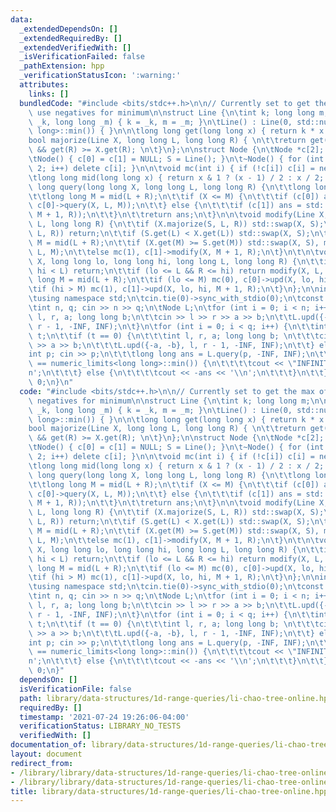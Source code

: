 ```yaml
---
data:
  _extendedDependsOn: []
  _extendedRequiredBy: []
  _extendedVerifiedWith: []
  _isVerificationFailed: false
  _pathExtension: hpp
  _verificationStatusIcon: ':warning:'
  attributes:
    links: []
  bundledCode: "#include <bits/stdc++.h>\n\n// Currently set to get the max of things,\
    \ use negatives for minimum\n\nstruct Line {\n\tint k; long long m;\n\n\tLine(int\
    \ _k, long long _m) { k = _k, m = _m; }\n\tLine() : Line(0, std::numeric_limits<long\
    \ long>::min()) { }\n\n\tlong long get(long long x) { return k * x + m; }\n\n\t\
    bool majorize(Line X, long long L, long long R) { \n\t\treturn get(L) >= X.get(L)\
    \ && get(R) >= X.get(R); \n\t}\n};\n\nstruct Node {\n\tNode *c[2]; Line S;\n\n\
    \tNode() { c[0] = c[1] = NULL; S = Line(); }\n\t~Node() { for (int i = 0; i <\
    \ 2; i++) delete c[i]; }\n\n\tvoid mc(int i) { if (!c[i]) c[i] = new Node(); }\n\
    \tlong long mid(long long x) { return x & 1 ? (x - 1) / 2 : x / 2; }\n\n\tlong\
    \ long query(long long X, long long L, long long R) {\n\t\tlong long ans = S.get(X);\n\
    \t\tlong long M = mid(L + R);\n\t\tif (X <= M) {\n\t\t\tif (c[0]) ans = std::max(ans,\
    \ c[0]->query(X, L, M));\n\t\t} else {\n\t\t\tif (c[1]) ans = std::max(ans, c[1]->query(X,\
    \ M + 1, R));\n\t\t}\n\t\treturn ans;\n\t}\n\n\tvoid modify(Line X, long long\
    \ L, long long R) {\n\t\tif (X.majorize(S, L, R)) std::swap(X, S);\n\t\tif (S.majorize(X,\
    \ L, R)) return;\n\t\tif (S.get(L) < X.get(L)) std::swap(X, S);\n\t\tlong long\
    \ M = mid(L + R);\n\t\tif (X.get(M) >= S.get(M)) std::swap(X, S), mc(0), c[0]->modify(X,\
    \ L, M);\n\t\telse mc(1), c[1]->modify(X, M + 1, R);\n\t}\n\t\n\tvoid upd(Line\
    \ X, long long lo, long long hi, long long L, long long R) {\n\t\tif (R < lo ||\
    \ hi < L) return;\n\t\tif (lo <= L && R <= hi) return modify(X, L, R);\n\t\tlong\
    \ long M = mid(L + R);\n\t\tif (lo <= M) mc(0), c[0]->upd(X, lo, hi, L, M);\n\t\
    \tif (hi > M) mc(1), c[1]->upd(X, lo, hi, M + 1, R);\n\t}\n};\n\nint main() {\n\
    \tusing namespace std;\n\tcin.tie(0)->sync_with_stdio(0);\n\tconst int INF = 1e9;\n\
    \tint n, q; cin >> n >> q;\n\tNode L;\n\tfor (int i = 0; i < n; i++) {\n\t\tint\
    \ l, r, a; long long b;\n\t\tcin >> l >> r >> a >> b;\n\t\tL.upd({-a, -b}, l,\
    \ r - 1, -INF, INF);\n\t}\n\tfor (int i = 0; i < q; i++) {\n\t\tint t; cin >>\
    \ t;\n\t\tif (t == 0) {\n\t\t\tint l, r, a; long long b; \n\t\t\tcin >> l >> r\
    \ >> a >> b;\n\t\t\tL.upd({-a, -b}, l, r - 1, -INF, INF);\n\t\t} else {\n\t\t\t\
    int p; cin >> p;\n\t\t\tlong long ans = L.query(p, -INF, INF);\n\t\t\tif (ans\
    \ == numeric_limits<long long>::min()) {\n\t\t\t\tcout << \"INFINITY\" << '\\\
    n';\n\t\t\t} else {\n\t\t\t\tcout << -ans << '\\n';\n\t\t\t}\n\t\t}\n\t}\n\treturn\
    \ 0;\n}\n"
  code: "#include <bits/stdc++.h>\n\n// Currently set to get the max of things, use\
    \ negatives for minimum\n\nstruct Line {\n\tint k; long long m;\n\n\tLine(int\
    \ _k, long long _m) { k = _k, m = _m; }\n\tLine() : Line(0, std::numeric_limits<long\
    \ long>::min()) { }\n\n\tlong long get(long long x) { return k * x + m; }\n\n\t\
    bool majorize(Line X, long long L, long long R) { \n\t\treturn get(L) >= X.get(L)\
    \ && get(R) >= X.get(R); \n\t}\n};\n\nstruct Node {\n\tNode *c[2]; Line S;\n\n\
    \tNode() { c[0] = c[1] = NULL; S = Line(); }\n\t~Node() { for (int i = 0; i <\
    \ 2; i++) delete c[i]; }\n\n\tvoid mc(int i) { if (!c[i]) c[i] = new Node(); }\n\
    \tlong long mid(long long x) { return x & 1 ? (x - 1) / 2 : x / 2; }\n\n\tlong\
    \ long query(long long X, long long L, long long R) {\n\t\tlong long ans = S.get(X);\n\
    \t\tlong long M = mid(L + R);\n\t\tif (X <= M) {\n\t\t\tif (c[0]) ans = std::max(ans,\
    \ c[0]->query(X, L, M));\n\t\t} else {\n\t\t\tif (c[1]) ans = std::max(ans, c[1]->query(X,\
    \ M + 1, R));\n\t\t}\n\t\treturn ans;\n\t}\n\n\tvoid modify(Line X, long long\
    \ L, long long R) {\n\t\tif (X.majorize(S, L, R)) std::swap(X, S);\n\t\tif (S.majorize(X,\
    \ L, R)) return;\n\t\tif (S.get(L) < X.get(L)) std::swap(X, S);\n\t\tlong long\
    \ M = mid(L + R);\n\t\tif (X.get(M) >= S.get(M)) std::swap(X, S), mc(0), c[0]->modify(X,\
    \ L, M);\n\t\telse mc(1), c[1]->modify(X, M + 1, R);\n\t}\n\t\n\tvoid upd(Line\
    \ X, long long lo, long long hi, long long L, long long R) {\n\t\tif (R < lo ||\
    \ hi < L) return;\n\t\tif (lo <= L && R <= hi) return modify(X, L, R);\n\t\tlong\
    \ long M = mid(L + R);\n\t\tif (lo <= M) mc(0), c[0]->upd(X, lo, hi, L, M);\n\t\
    \tif (hi > M) mc(1), c[1]->upd(X, lo, hi, M + 1, R);\n\t}\n};\n\nint main() {\n\
    \tusing namespace std;\n\tcin.tie(0)->sync_with_stdio(0);\n\tconst int INF = 1e9;\n\
    \tint n, q; cin >> n >> q;\n\tNode L;\n\tfor (int i = 0; i < n; i++) {\n\t\tint\
    \ l, r, a; long long b;\n\t\tcin >> l >> r >> a >> b;\n\t\tL.upd({-a, -b}, l,\
    \ r - 1, -INF, INF);\n\t}\n\tfor (int i = 0; i < q; i++) {\n\t\tint t; cin >>\
    \ t;\n\t\tif (t == 0) {\n\t\t\tint l, r, a; long long b; \n\t\t\tcin >> l >> r\
    \ >> a >> b;\n\t\t\tL.upd({-a, -b}, l, r - 1, -INF, INF);\n\t\t} else {\n\t\t\t\
    int p; cin >> p;\n\t\t\tlong long ans = L.query(p, -INF, INF);\n\t\t\tif (ans\
    \ == numeric_limits<long long>::min()) {\n\t\t\t\tcout << \"INFINITY\" << '\\\
    n';\n\t\t\t} else {\n\t\t\t\tcout << -ans << '\\n';\n\t\t\t}\n\t\t}\n\t}\n\treturn\
    \ 0;\n}"
  dependsOn: []
  isVerificationFile: false
  path: library/data-structures/1d-range-queries/li-chao-tree-online.hpp
  requiredBy: []
  timestamp: '2021-07-24 19:26:06-04:00'
  verificationStatus: LIBRARY_NO_TESTS
  verifiedWith: []
documentation_of: library/data-structures/1d-range-queries/li-chao-tree-online.hpp
layout: document
redirect_from:
- /library/library/data-structures/1d-range-queries/li-chao-tree-online.hpp
- /library/library/data-structures/1d-range-queries/li-chao-tree-online.hpp.html
title: library/data-structures/1d-range-queries/li-chao-tree-online.hpp
---
```

